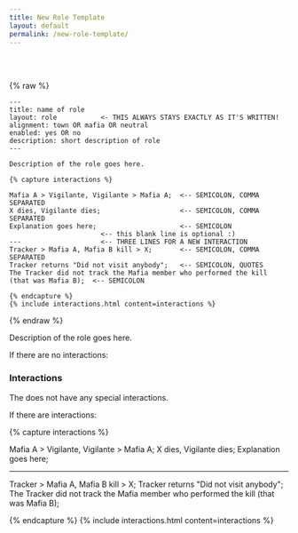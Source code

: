 ```yaml
---
title: New Role Template
layout: default
permalink: /new-role-template/
---
```


<br>
<br>

{% raw %}
```
---
title: name of role
layout: role           <- THIS ALWAYS STAYS EXACTLY AS IT'S WRITTEN!
alignment: town OR mafia OR neutral
enabled: yes OR no
description: short description of role
---

Description of the role goes here.

{% capture interactions %}

Mafia A > Vigilante, Vigilante > Mafia A;  <-- SEMICOLON, COMMA SEPARATED
X dies, Vigilante dies;                    <-- SEMICOLON, COMMA SEPARATED
Explanation goes here;                     <-- SEMICOLON
                       <-- this blank line is optional :)
---                    <-- THREE LINES FOR A NEW INTERACTION
Tracker > Mafia A, Mafia B kill > X;       <-- SEMICOLON, COMMA SEPARATED
Tracker returns "Did not visit anybody";   <-- SEMICOLON, QUOTES
The Tracker did not track the Mafia member who performed the kill (that was Mafia B);  <-- SEMICOLON

{% endcapture %}
{% include interactions.html content=interactions %}
```
{% endraw %}


Description of the role goes here.

If there are no interactions:
### Interactions
The <Role> does not have any special interactions.

If there are interactions:

{% capture interactions %}

Mafia A > Vigilante, Vigilante > Mafia A;
X dies, Vigilante dies;
Explanation goes here;

--- 
Tracker > Mafia A, Mafia B kill > X;
Tracker returns "Did not visit anybody";
The Tracker did not track the Mafia member who performed the kill (that was Mafia B);

{% endcapture %}
{% include interactions.html content=interactions %}
